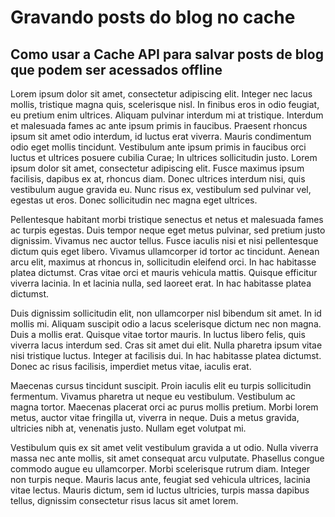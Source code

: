 ﻿Gravando posts do blog no cache
============
Como usar a Cache API para salvar posts de blog que podem ser acessados offline
------------

Lorem ipsum dolor sit amet, consectetur adipiscing elit. Integer nec lacus mollis, tristique magna quis, scelerisque nisl. In finibus eros in odio feugiat, eu pretium enim ultrices. Aliquam pulvinar interdum mi at tristique. Interdum et malesuada fames ac ante ipsum primis in faucibus. Praesent rhoncus ipsum sit amet odio interdum, id luctus erat viverra. Mauris condimentum odio eget mollis tincidunt. Vestibulum ante ipsum primis in faucibus orci luctus et ultrices posuere cubilia Curae; In ultrices sollicitudin justo. Lorem ipsum dolor sit amet, consectetur adipiscing elit. Fusce maximus ipsum facilisis, dapibus ex at, rhoncus diam. Donec ultrices interdum nisi, quis vestibulum augue gravida eu. Nunc risus ex, vestibulum sed pulvinar vel, egestas ut eros. Donec sollicitudin nec magna eget ultrices.

Pellentesque habitant morbi tristique senectus et netus et malesuada fames ac turpis egestas. Duis tempor neque eget metus pulvinar, sed pretium justo dignissim. Vivamus nec auctor tellus. Fusce iaculis nisi et nisi pellentesque dictum quis eget libero. Vivamus ullamcorper id tortor ac tincidunt. Aenean arcu elit, maximus at rhoncus in, sollicitudin eleifend orci. In hac habitasse platea dictumst. Cras vitae orci et mauris vehicula mattis. Quisque efficitur viverra lacinia. In et lacinia nulla, sed laoreet erat. In hac habitasse platea dictumst.

Duis dignissim sollicitudin elit, non ullamcorper nisl bibendum sit amet. In id mollis mi. Aliquam suscipit odio a lacus scelerisque dictum nec non magna. Duis a mollis erat. Quisque vitae tortor mauris. In luctus libero felis, quis viverra lacus interdum sed. Cras sit amet dui elit. Nulla pharetra ipsum vitae nisi tristique luctus. Integer at facilisis dui. In hac habitasse platea dictumst. Donec ac risus facilisis, imperdiet metus vitae, iaculis erat.

Maecenas cursus tincidunt suscipit. Proin iaculis elit eu turpis sollicitudin fermentum. Vivamus pharetra ut neque eu vestibulum. Vestibulum ac magna tortor. Maecenas placerat orci ac purus mollis pretium. Morbi lorem metus, auctor vitae fringilla ut, viverra in neque. Duis a metus gravida, ultricies nibh at, venenatis justo. Nullam eget volutpat mi.

Vestibulum quis ex sit amet velit vestibulum gravida a ut odio. Nulla viverra massa nec ante mollis, sit amet consequat arcu vulputate. Phasellus congue commodo augue eu ullamcorper. Morbi scelerisque rutrum diam. Integer non turpis neque. Mauris lacus ante, feugiat sed vehicula ultrices, lacinia vitae lectus. Mauris dictum, sem id luctus ultricies, turpis massa dapibus tellus, dignissim consectetur risus lacus sit amet lorem.